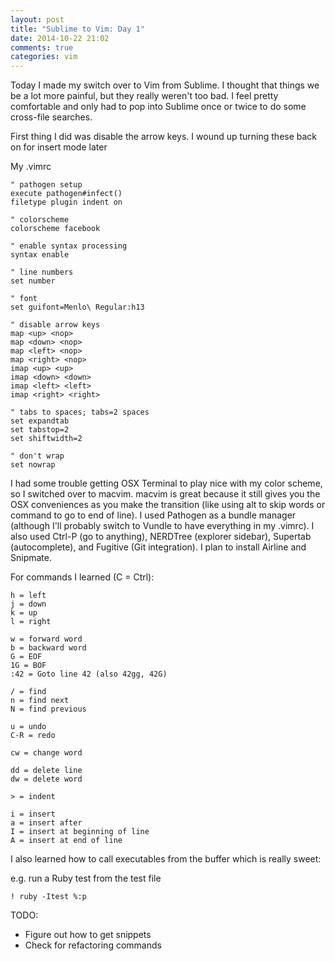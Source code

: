 ```yaml
---
layout: post
title: "Sublime to Vim: Day 1"
date: 2014-10-22 21:02
comments: true
categories: vim
---
```


Today I made my switch over to Vim from Sublime. I thought that things we be a lot more painful, but they really weren't too bad. I feel pretty comfortable and only had to pop into Sublime once or twice to do some cross-file searches.

First thing I did was disable the arrow keys. I wound up turning these back on for insert mode later

My .vimrc

```vim
" pathogen setup
execute pathogen#infect()
filetype plugin indent on

" colorscheme
colorscheme facebook

" enable syntax processing
syntax enable

" line numbers
set number

" font
set guifont=Menlo\ Regular:h13

" disable arrow keys
map <up> <nop>
map <down> <nop>
map <left> <nop>
map <right> <nop>
imap <up> <up>
imap <down> <down>
imap <left> <left>
imap <right> <right>

" tabs to spaces; tabs=2 spaces
set expandtab
set tabstop=2
set shiftwidth=2

" don't wrap
set nowrap
```

I had some trouble getting OSX Terminal to play nice with my color scheme, so I switched over to macvim. macvim is great because it still gives you the OSX conveniences as you make the transition (like using alt to skip words or command to go to end of line). I used Pathogen as a bundle manager (although I'll probably switch to Vundle to have everything in my .vimrc). I also used Ctrl-P (go to anything), NERDTree (explorer sidebar), Supertab (autocomplete), and Fugitive (Git integration). I plan to install Airline and Snipmate.

For commands I learned (C = Ctrl):

```
h = left
j = down
k = up
l = right

w = forward word
b = backward word
G = EOF
1G = BOF
:42 = Goto line 42 (also 42gg, 42G)

/ = find
n = find next
N = find previous

u = undo
C-R = redo

cw = change word

dd = delete line
dw = delete word

> = indent

i = insert
a = insert after
I = insert at beginning of line
A = insert at end of line
```

I also learned how to call executables from the buffer which is really sweet:

e.g. run a Ruby test from the test file
```
! ruby -Itest %:p
```

TODO:

- Figure out how to get snippets
- Check for refactoring commands
